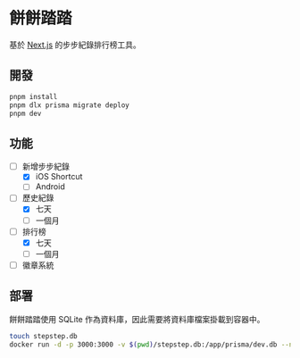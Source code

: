 # 餅餅踏踏

基於 [Next.js](https://nextjs.org/) 的步步紀錄排行榜工具。

## 開發

```bash
pnpm install
pnpm dlx prisma migrate deploy
pnpm dev
```

## 功能

- [ ] 新增步步紀錄
  - [x] iOS Shortcut
  - [ ] Android
- [ ] 歷史紀錄
  - [x] 七天
  - [ ] 一個月
- [ ] 排行榜
  - [x] 七天
  - [ ] 一個月
- [ ] 徽章系統

## 部署

餅餅踏踏使用 SQLite 作為資料庫，因此需要將資料庫檔案掛載到容器中。

```bash
touch stepstep.db
docker run -d -p 3000:3000 -v $(pwd)/stepstep.db:/app/prisma/dev.db --name stepstep ghcr.io/gnehs/stepstep
```
